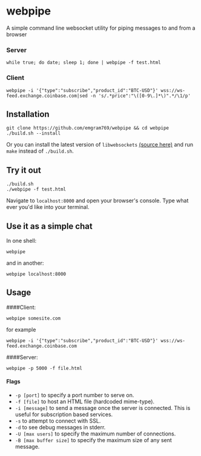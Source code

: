 # webpipe
A simple command line websocket utility for piping messages to and from a browser

### Server

    while true; do date; sleep 1; done | webpipe -f test.html

### Client
    
    webpipe -i '{"type":"subscribe","product_id":"BTC-USD"}' wss://ws-feed.exchange.coinbase.com|sed -n 's/.*price":"\([0-9\.]*\)".*/\1/p'


## Installation


    git clone https://github.com/emgram769/webpipe && cd webpipe
    ./build.sh --install
    
Or you can install the latest version of `libwebsockets` [(source here)](https://github.com/warmcat/libwebsockets)
and run `make` instead of `./build.sh`.


## Try it out

    ./build.sh
    ./webpipe -f test.html

Navigate to `localhost:8000` and open your browser's console.
Type what ever you'd like into your terminal.

## Use it as a simple chat

In one shell:

    webpipe
and in another:

    webpipe localhost:8000

## Usage

####Client:

    webpipe somesite.com
    
for example

    webpipe -i '{"type":"subscribe","product_id":"BTC-USD"}' wss://ws-feed.exchange.coinbase.com

    
####Server:

    webpipe -p 5000 -f file.html
    
#### Flags
- `-p [port]` to specify a port number to serve on.
- `-f [file]` to host an HTML file (hardcoded mime-type).
- `-i [message]` to send a message once the server is connected.  This is useful for subscription based services.
- `-s` to attempt to connect with SSL.
- `-d` to see debug messages in stderr.
- `-U [max users]` to specify the maximum number of connections.
- `-B [max buffer size]` to specify the maximum size of any sent message.
